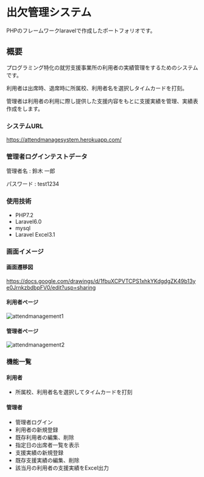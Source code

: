 # 出欠管理システム
PHPのフレームワークlaravelで作成したポートフォリオです。

## 概要
プログラミング特化の就労支援事業所の利用者の実績管理をするためのシステムです。

利用者は出席時、退席時に所属校、利用者名を選択しタイムカードを打刻。

管理者は利用者の利用に際し提供した支援内容をもとに支援実績を管理、実績表作成をします。

### システムURL
https://attendmanagesystem.herokuapp.com/

### 管理者ログインテストデータ
管理者名 : 鈴木 一郎

パスワード : test1234

### 使用技術
* PHP7.2
* Laravel6.0
* mysql
* Laravel Excel3.1

### 画面イメージ
#### 画面遷移図
https://docs.google.com/drawings/d/1fbuXCPVTCPS1xhkYKdgdgZK49b13ye0JrnkzbdbpFV0/edit?usp=sharing

#### 利用者ページ

![attendmanagement1](https://user-images.githubusercontent.com/73512554/110243434-ac2aa100-7f9d-11eb-8314-56c0ad0da682.JPG)

#### 管理者ページ

![attendmanagement2](https://user-images.githubusercontent.com/73512554/110243525-1d6a5400-7f9e-11eb-9968-359bddb96d81.JPG)

### 機能一覧
#### 利用者
* 所属校、利用者名を選択してタイムカードを打刻
#### 管理者
* 管理者ログイン
* 利用者の新規登録
* 既存利用者の編集、削除
* 指定日の出席者一覧を表示
* 支援実績の新規登録
* 既存支援実績の編集、削除
* 該当月の利用者の支援実績をExcel出力
